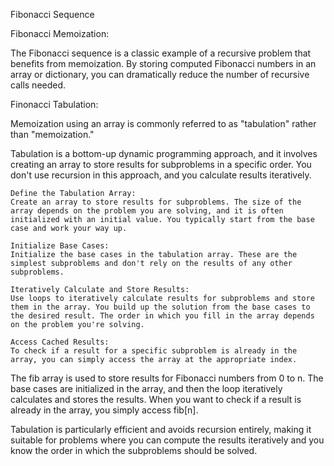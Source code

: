 Fibonacci Sequence

Fibonacci Memoization: 

The Fibonacci sequence is a classic example of a recursive problem that benefits from memoization. By storing computed Fibonacci numbers in an array or dictionary, you can dramatically reduce the number of recursive calls needed.

Finonacci Tabulation:

Memoization using an array is commonly referred to as "tabulation" rather than "memoization." 

Tabulation is a bottom-up dynamic programming approach, and it involves creating an array to store results for subproblems in a specific order. You don't use recursion in this approach, and you calculate results iteratively.

```
Define the Tabulation Array: 
Create an array to store results for subproblems. The size of the array depends on the problem you are solving, and it is often initialized with an initial value. You typically start from the base case and work your way up.

Initialize Base Cases: 
Initialize the base cases in the tabulation array. These are the simplest subproblems and don't rely on the results of any other subproblems.

Iteratively Calculate and Store Results: 
Use loops to iteratively calculate results for subproblems and store them in the array. You build up the solution from the base cases to the desired result. The order in which you fill in the array depends on the problem you're solving.

Access Cached Results: 
To check if a result for a specific subproblem is already in the array, you can simply access the array at the appropriate index.

```

The fib array is used to store results for Fibonacci numbers from 0 to n. The base cases are initialized in the array, and then the loop iteratively calculates and stores the results. When you want to check if a result is already in the array, you simply access fib[n].

Tabulation is particularly efficient and avoids recursion entirely, making it suitable for problems where you can compute the results iteratively and you know the order in which the subproblems should be solved.